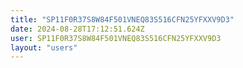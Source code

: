 ```yaml
---
title: "SP11F0R37S8W84F501VNEQ83S516CFN25YFXXV9D3"
date: 2024-08-28T17:12:51.624Z
user: SP11F0R37S8W84F501VNEQ83S516CFN25YFXXV9D3
layout: "users"
---
```

    